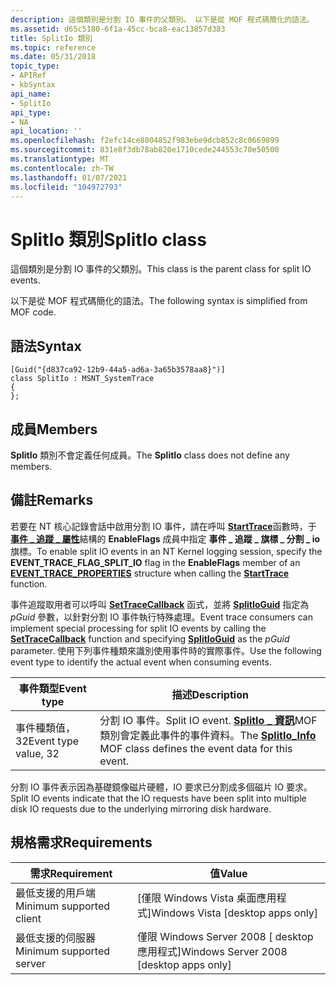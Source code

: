 ```yaml
---
description: 這個類別是分割 IO 事件的父類別。 以下是從 MOF 程式碼簡化的語法。
ms.assetid: d65c5180-6f1a-45cc-bca8-eac13857d383
title: SplitIo 類別
ms.topic: reference
ms.date: 05/31/2018
topic_type:
- APIRef
- kbSyntax
api_name:
- SplitIo
api_type:
- NA
api_location: ''
ms.openlocfilehash: f2efc14ce8804852f983ebe9dcb852c8c0669899
ms.sourcegitcommit: 831e8f3db78ab820e1710cede244553c70e50500
ms.translationtype: MT
ms.contentlocale: zh-TW
ms.lasthandoff: 01/07/2021
ms.locfileid: "104972793"
---
```

# <a name="splitio-class"></a><span data-ttu-id="2730c-104">SplitIo 類別</span><span class="sxs-lookup"><span data-stu-id="2730c-104">SplitIo class</span></span>

<span data-ttu-id="2730c-105">這個類別是分割 IO 事件的父類別。</span><span class="sxs-lookup"><span data-stu-id="2730c-105">This class is the parent class for split IO events.</span></span>

<span data-ttu-id="2730c-106">以下是從 MOF 程式碼簡化的語法。</span><span class="sxs-lookup"><span data-stu-id="2730c-106">The following syntax is simplified from MOF code.</span></span>

## <a name="syntax"></a><span data-ttu-id="2730c-107">語法</span><span class="sxs-lookup"><span data-stu-id="2730c-107">Syntax</span></span>

``` syntax
[Guid("{d837ca92-12b9-44a5-ad6a-3a65b3578aa8}")]
class SplitIo : MSNT_SystemTrace
{
};
```

## <a name="members"></a><span data-ttu-id="2730c-108">成員</span><span class="sxs-lookup"><span data-stu-id="2730c-108">Members</span></span>

<span data-ttu-id="2730c-109">**SplitIo** 類別不會定義任何成員。</span><span class="sxs-lookup"><span data-stu-id="2730c-109">The **SplitIo** class does not define any members.</span></span>

## <a name="remarks"></a><span data-ttu-id="2730c-110">備註</span><span class="sxs-lookup"><span data-stu-id="2730c-110">Remarks</span></span>

<span data-ttu-id="2730c-111">若要在 NT 核心記錄會話中啟用分割 IO 事件，請在呼叫 [**StartTrace**](/windows/win32/api/evntrace/nf-evntrace-starttracea)函數時，于 [**事件 \_ 追蹤 \_ 屬性**](/windows/win32/api/evntrace/ns-evntrace-event_trace_properties)結構的 **EnableFlags** 成員中指定 **事件 \_ 追蹤 \_ 旗標 \_ 分割 \_ io** 旗標。</span><span class="sxs-lookup"><span data-stu-id="2730c-111">To enable split IO events in an NT Kernel logging session, specify the **EVENT\_TRACE\_FLAG\_SPLIT\_IO** flag in the **EnableFlags** member of an [**EVENT\_TRACE\_PROPERTIES**](/windows/win32/api/evntrace/ns-evntrace-event_trace_properties) structure when calling the [**StartTrace**](/windows/win32/api/evntrace/nf-evntrace-starttracea) function.</span></span>

<span data-ttu-id="2730c-112">事件追蹤取用者可以呼叫 [**SetTraceCallback**](/windows/win32/api/evntrace/nf-evntrace-settracecallback) 函式，並將 [**SplitIoGuid**](nt-kernel-logger-constants.md) 指定為 *pGuid* 參數，以針對分割 IO 事件執行特殊處理。</span><span class="sxs-lookup"><span data-stu-id="2730c-112">Event trace consumers can implement special processing for split IO events by calling the [**SetTraceCallback**](/windows/win32/api/evntrace/nf-evntrace-settracecallback) function and specifying [**SplitIoGuid**](nt-kernel-logger-constants.md) as the *pGuid* parameter.</span></span> <span data-ttu-id="2730c-113">使用下列事件種類來識別使用事件時的實際事件。</span><span class="sxs-lookup"><span data-stu-id="2730c-113">Use the following event type to identify the actual event when consuming events.</span></span>



| <span data-ttu-id="2730c-114">事件類型</span><span class="sxs-lookup"><span data-stu-id="2730c-114">Event type</span></span>           | <span data-ttu-id="2730c-115">描述</span><span class="sxs-lookup"><span data-stu-id="2730c-115">Description</span></span>                                                                                                |
|----------------------|------------------------------------------------------------------------------------------------------------|
| <span data-ttu-id="2730c-116">事件種類值，32</span><span class="sxs-lookup"><span data-stu-id="2730c-116">Event type value, 32</span></span> | <span data-ttu-id="2730c-117">分割 IO 事件。</span><span class="sxs-lookup"><span data-stu-id="2730c-117">Split IO event.</span></span> <span data-ttu-id="2730c-118">[**SplitIo \_ 資訊**](splitio-info.md)MOF 類別會定義此事件的事件資料。</span><span class="sxs-lookup"><span data-stu-id="2730c-118">The [**SplitIo\_Info**](splitio-info.md) MOF class defines the event data for this event.</span></span> |



 

<span data-ttu-id="2730c-119">分割 IO 事件表示因為基礎鏡像磁片硬體，IO 要求已分割成多個磁片 IO 要求。</span><span class="sxs-lookup"><span data-stu-id="2730c-119">Split IO events indicate that the IO requests have been split into multiple disk IO requests due to the underlying mirroring disk hardware.</span></span>

## <a name="requirements"></a><span data-ttu-id="2730c-120">規格需求</span><span class="sxs-lookup"><span data-stu-id="2730c-120">Requirements</span></span>



| <span data-ttu-id="2730c-121">需求</span><span class="sxs-lookup"><span data-stu-id="2730c-121">Requirement</span></span> | <span data-ttu-id="2730c-122">值</span><span class="sxs-lookup"><span data-stu-id="2730c-122">Value</span></span> |
|-------------------------------------|------------------------------------------------------|
| <span data-ttu-id="2730c-123">最低支援的用戶端</span><span class="sxs-lookup"><span data-stu-id="2730c-123">Minimum supported client</span></span><br/> | <span data-ttu-id="2730c-124">\[僅限 Windows Vista 桌面應用程式\]</span><span class="sxs-lookup"><span data-stu-id="2730c-124">Windows Vista \[desktop apps only\]</span></span><br/>       |
| <span data-ttu-id="2730c-125">最低支援的伺服器</span><span class="sxs-lookup"><span data-stu-id="2730c-125">Minimum supported server</span></span><br/> | <span data-ttu-id="2730c-126">僅限 Windows Server 2008 \[ desktop 應用程式\]</span><span class="sxs-lookup"><span data-stu-id="2730c-126">Windows Server 2008 \[desktop apps only\]</span></span><br/> |



 

 
